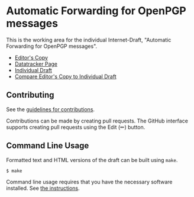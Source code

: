 # Automatic Forwarding for OpenPGP messages

This is the working area for the individual Internet-Draft, "Automatic Forwarding for OpenPGP messages".

* [Editor's Copy](https://wussler.github.io/draft-forwarding/#go.draft-wussler-openpgp-forwarding.html)
* [Datatracker Page](https://datatracker.ietf.org/doc/draft-wussler-openpgp-forwarding)
* [Individual Draft](https://datatracker.ietf.org/doc/html/draft-wussler-openpgp-forwarding)
* [Compare Editor's Copy to Individual Draft](https://wussler.github.io/draft-forwarding/#go.draft-wussler-openpgp-forwarding.diff)


## Contributing

See the
[guidelines for contributions](https://github.com/wussler/draft-forwarding/blob//CONTRIBUTING.md).

Contributions can be made by creating pull requests.
The GitHub interface supports creating pull requests using the Edit (✏) button.


## Command Line Usage

Formatted text and HTML versions of the draft can be built using `make`.

```sh
$ make
```

Command line usage requires that you have the necessary software installed.  See
[the instructions](https://github.com/martinthomson/i-d-template/blob/main/doc/SETUP.md).

